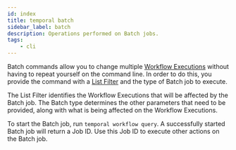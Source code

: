 ```yaml
---
id: index
title: temporal batch
sidebar_label: batch
description: Operations performed on Batch jobs.
tags:
	- cli
---
```



Batch commands allow you to change multiple [Workflow Executions](/workflows#workflow-execution) without having to repeat yourself on the command line.
In order to do this, you provide the command with a [List Filter](/visibility#list-filter) and the type of Batch job to execute.

The List Filter identifies the Workflow Executions that will be affected by the Batch job.
The Batch type determines the other parameters that need to be provided, along with what is being affected on the Workflow Executions.

To start the Batch job, run `temporal workflow query`.
A successfully started Batch job will return a Job ID.
Use this Job ID to execute other actions on the Batch job.

